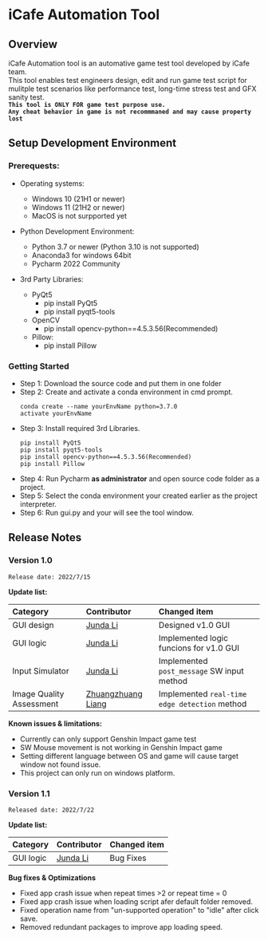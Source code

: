 # iCafe Automation Tool
## Overview
iCafe Automation tool is an automative game test tool developed by iCafe team.   
This tool enables test engineers design, edit and run game test script for mulitple test scenarios like performance test, long-time stress test and GFX sanity test.  
**`This tool is ONLY FOR game test purpose use.`**  
**`Any cheat behavior in game is not recommmaned and may cause property lost`**

## Setup Development Environment
### Prerequests:
* Operating systems:  

    * Windows 10 (21H1 or newer)  
    * Windows 11 (21H2 or newer) 
    * MacOS is not surpported yet

* Python Development Environment:  
    * Python 3.7 or newer (Python 3.10 is not supported)
    * Anaconda3 for windows 64bit
    * Pycharm 2022 Community

* 3rd Party Libraries:  
    * PyQt5  
        * pip install PyQt5  
        * pip install pyqt5-tools  
    * OpenCV  
        * pip install opencv-python==4.5.3.56(Recommended) 
    * Pillow:  
        * pip install Pillow     
### Getting Started
* Step 1: Download the source code and put them in one folder
* Step 2: Create and activate a conda environment in cmd prompt.
    ```shell
    conda create --name yourEnvName python=3.7.0
    activate yourEnvName 
    ```
* Step 3: Install required 3rd Libraries.
    ```shell
    pip install PyQt5  
    pip install pyqt5-tools
    pip install opencv-python==4.5.3.56(Recommended)
    pip install Pillow
    ```   
* Step 4: Run Pycharm **as administrator** and open source code folder as a project.
* Step 5: Select the conda environment your created earlier as the project interpreter.
* Step 6: Run gui.py and your will see the tool window.

## Release Notes
### Version 1.0
`Release date: 2022/7/15`

**Update list:**

| **Category** | **Contributor** | **Changed item** |
| :------- | :---------- | :----------- |
|GUI design|[Junda Li](https://github.com/JundaLi07 "Click to access his main page")| Designed v1.0 GUI|
|GUI logic|[Junda Li](https://github.com/JundaLi07 "Click to access his main page")| Implemented logic funcions for v1.0 GUI|
|Input Simulator|[Junda Li](https://github.com/JundaLi07 "Click to access his main page")|Implemented `post_message` SW input method|
|Image Quality Assessment|[Zhuangzhuang Liang](https://github.com/liangzhuangzhuang "Click to access his main page")|Implemented `real-time edge detection` method|  

**Known issues & limitations:**
* Currently can only support Genshin Impact game test
* SW Mouse movement is not working in Genshin Impact game
* Setting different language between OS and game will cause target window not found issue.
* This project can only run on windows platform.

### Version 1.1
`Released date: 2022/7/22`

**Update list:**

| **Category** | **Contributor** | **Changed item** |
| :------- | :---------- | :----------- |
|GUI logic|[Junda Li](https://github.com/JundaLi07 "Click to access his main page")| Bug Fixes|

**Bug fixes & Optimizations**  
* Fixed app crash issue when repeat times >2 or repeat time = 0  
* Fixed app crash issue when loading script afer default folder removed.  
* Fixed operation name from "un-supported operation" to "idle" after click save.  
* Removed redundant packages to improve app loading speed.







